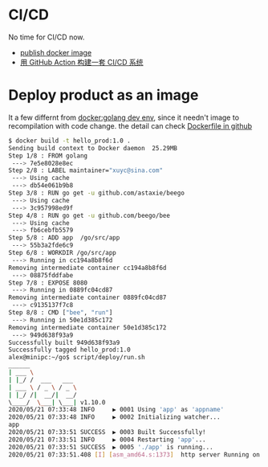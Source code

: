# CI/CD
No time for CI/CD now.
* [publish docker image](https://help.github.com/cn/actions/language-and-framework-guides/publishing-docker-images)
* [用 GitHub Action 构建一套 CI/CD 系统](https://cloud.tencent.com/developer/article/1624786)

# Deploy product as an image
It a few differnt from  [docker:golang dev env](go_docker.md), since it needn't image to recompilation with code change. 
the detail can check [Dockerfile in github](https://github.com/yc-alex-xu/go)

```bash
$ docker build -t hello_prod:1.0 .
Sending build context to Docker daemon  25.29MB
Step 1/8 : FROM golang
 ---> 7e5e8028e8ec
Step 2/8 : LABEL maintainer="xuyc@sina.com"
 ---> Using cache
 ---> db54e061b9b8
Step 3/8 : RUN go get -u github.com/astaxie/beego
 ---> Using cache
 ---> 3c957998ed9f
Step 4/8 : RUN go get -u github.com/beego/bee
 ---> Using cache
 ---> fb6cebfb5579
Step 5/8 : ADD app  /go/src/app
 ---> 55b3a2fde6c9
Step 6/8 : WORKDIR /go/src/app
 ---> Running in cc194a8b8f6d
Removing intermediate container cc194a8b8f6d
 ---> 08875fddfabe
Step 7/8 : EXPOSE 8080
 ---> Running in 0889fc04cd87
Removing intermediate container 0889fc04cd87
 ---> c9135137f7c8
Step 8/8 : CMD ["bee", "run"]
 ---> Running in 50e1d385c172
Removing intermediate container 50e1d385c172
 ---> 949d638f93a9
Successfully built 949d638f93a9
Successfully tagged hello_prod:1.0
alex@minipc:~/go$ script/deploy/run.sh 
______
| ___ \
| |_/ /  ___   ___
| ___ \ / _ \ / _ \
| |_/ /|  __/|  __/
\____/  \___| \___| v1.10.0
2020/05/21 07:33:48 INFO     ▶ 0001 Using 'app' as 'appname'
2020/05/21 07:33:48 INFO     ▶ 0002 Initializing watcher...
app
2020/05/21 07:33:51 SUCCESS  ▶ 0003 Built Successfully!
2020/05/21 07:33:51 INFO     ▶ 0004 Restarting 'app'...
2020/05/21 07:33:51 SUCCESS  ▶ 0005 './app' is running...
2020/05/21 07:33:51.408 [I] [asm_amd64.s:1373]  http server Running on http://:8080

```